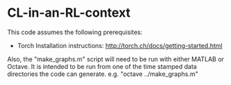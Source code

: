 # CL-in-an-RL-context

This code assumes the following prerequisites:

 - Torch
   Installation instructions: http://torch.ch/docs/getting-started.html

Also, the "make_graphs.m" script will need to be run with either MATLAB or Octave.
It is intended to be run from one of the time stamped data directories the code can generate.
e.g. "octave ../make_graphs.m"

